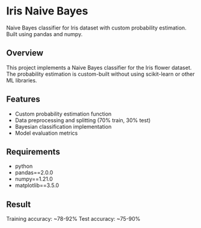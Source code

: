 # Iris Naive Bayes

Naive Bayes classifier for Iris dataset with custom probability estimation. Built using pandas and numpy.
 
## Overview
This project implements a Naive Bayes classifier for the Iris flower dataset. The probability estimation is custom-built without using scikit-learn or other ML libraries.

## Features
- Custom probability estimation function
- Data preprocessing and splitting (70% train, 30% test)
- Bayesian classification implementation
- Model evaluation metrics

## Requirements
- python
- pandas==2.0.0
- numpy==1.21.0
- matplotlib==3.5.0

## Result
Training accuracy: ~78-92%
Test accuracy: ~75-90%


